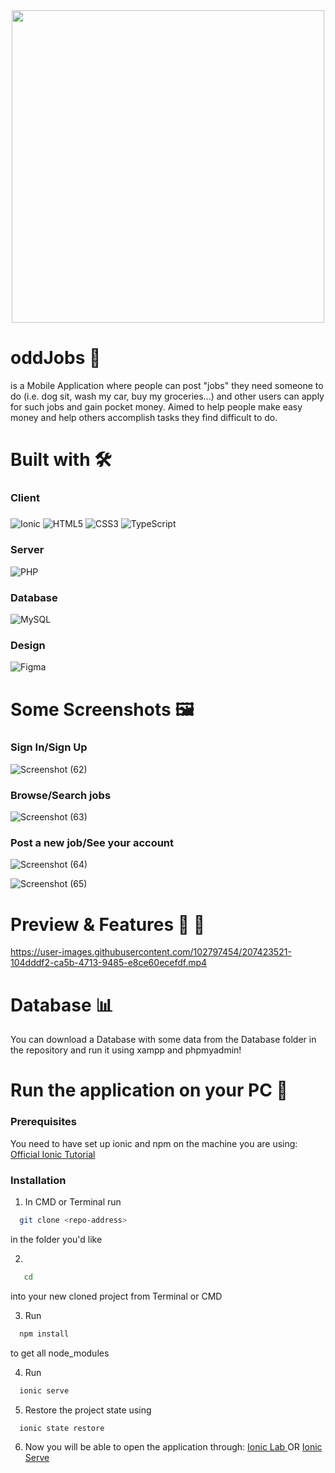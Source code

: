 <div align="center">
<img src="https://user-images.githubusercontent.com/102797454/206843035-9cfd731f-f10a-4855-af20-5e7743e7011b.png" width="500" height="500">
</div>

# oddJobs :cowboy_hat_face: 
is a Mobile Application where people can post "jobs" they need someone to do (i.e. dog sit, wash my car, buy my groceries...) and other users can apply for such jobs and gain pocket money. Aimed to help people make easy money and help others accomplish tasks they find difficult to do. 
 
 # Built with :hammer_and_wrench:
 ### Client 
 ##### 
![Ionic](https://img.shields.io/badge/Ionic-%233880FF.svg?style=for-the-badge&logo=Ionic&logoColor=white)
![HTML5](https://img.shields.io/badge/html5-%23E34F26.svg?style=for-the-badge&logo=html5&logoColor=white)
![CSS3](https://img.shields.io/badge/css3-%231572B6.svg?style=for-the-badge&logo=css3&logoColor=white)
![TypeScript](https://img.shields.io/badge/typescript-%23007ACC.svg?style=for-the-badge&logo=typescript&logoColor=white)

### Server 
![PHP](https://img.shields.io/badge/php-%23777BB4.svg?style=for-the-badge&logo=php&logoColor=white)

### Database 
![MySQL](https://img.shields.io/badge/mysql-%2300f.svg?style=for-the-badge&logo=mysql&logoColor=white)

### Design
![Figma](https://img.shields.io/badge/figma-%23F24E1E.svg?style=for-the-badge&logo=figma&logoColor=white)

# Some Screenshots :framed_picture:
### Sign In/Sign Up
![Screenshot (62)](https://user-images.githubusercontent.com/102797454/207853287-5c60e13c-5f8d-4a16-84f4-d649a8fd8d36.png)

### Browse/Search jobs
![Screenshot (63)](https://user-images.githubusercontent.com/102797454/207853324-396ff19c-eef5-4041-9773-6ad94f0e179c.png)

### Post a new job/See your account
![Screenshot (64)](https://user-images.githubusercontent.com/102797454/207853306-3d56501d-96c7-47cb-b329-91eaf927de8a.png)

![Screenshot (65)](https://user-images.githubusercontent.com/102797454/207853315-78bab17e-fc9c-40fe-af56-555bd12be360.png)

# Preview & Features :iphone: :art:
https://user-images.githubusercontent.com/102797454/207423521-104dddf2-ca5b-4713-9485-e8ce60ecefdf.mp4

# Database :bar_chart:

You can download a Database with some data from the Database folder in the repository and run it using xampp and phpmyadmin!

# Run the application on your PC 🔽

### Prerequisites
You need to have set up ionic and npm on the machine you are using: 
<a href="https://ionicframework.com/docs/intro/cli"> Official Ionic Tutorial </a>

### Installation 
1. In CMD or Terminal run 
 ```sh
   git clone <repo-address>
   ```
   in the folder you'd like
   
2. 
```sh
   cd
   ```
  into your new cloned project from Terminal or CMD
   
3. Run 
 ```sh
   npm install
   ```
 to get all node_modules
 
 4. Run 
 ```sh
   ionic serve
   ```
   
5. Restore the project state using
```sh
  ionic state restore
   ```
   
6. Now you will be able to open the application through: 
<a href="http://localhost:8200/"> Ionic Lab </a> OR 
<a href="http://localhost:8100/"> Ionic Serve </a>      
